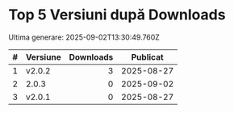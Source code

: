 # Top 5 Versiuni după Downloads

Ultima generare: 2025-09-02T13:30:49.760Z

| # | Versiune | Downloads | Publicat |
| - | - | -: | - |
| 1 | v2.0.2 | 3 | 2025-08-27 |
| 2 | 2.0.3 | 0 | 2025-09-02 |
| 3 | v2.0.1 | 0 | 2025-08-27 |
